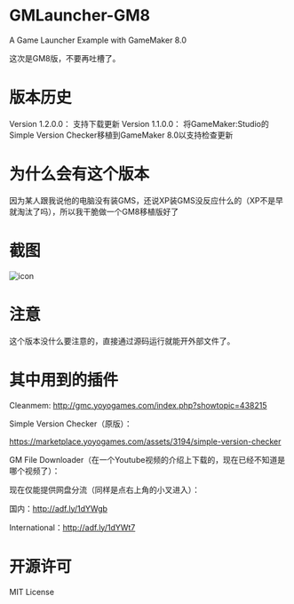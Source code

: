 # GMLauncher-GM8

A Game Launcher Example with GameMaker 8.0

这次是GM8版，不要再吐槽了。

# 版本历史
Version 1.2.0.0：
支持下载更新
Version 1.1.0.0：
将GameMaker:Studio的Simple Version Checker移植到GameMaker 8.0以支持检查更新

# 为什么会有这个版本

因为某人跟我说他的电脑没有装GMS，还说XP装GMS没反应什么的（XP不是早就淘汰了吗），所以我干脆做一个GM8移植版好了

# 截图

![icon](http://pic.yupoo.com/liaronce/FOwQDLGi/kpMyn.png)

# 注意

这个版本没什么要注意的，直接通过源码运行就能开外部文件了。

# 其中用到的插件

Cleanmem:
http://gmc.yoyogames.com/index.php?showtopic=438215

Simple Version Checker（原版）：

https://marketplace.yoyogames.com/assets/3194/simple-version-checker

GM File Downloader（在一个Youtube视频的介绍上下载的，现在已经不知道是哪个视频了）：

现在仅能提供网盘分流（同样是点右上角的小叉进入）：

国内：http://adf.ly/1dYWgb

International：http://adf.ly/1dYWt7

# 开源许可

MIT License
